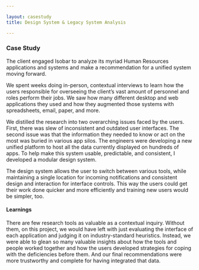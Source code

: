 ```yaml
---

layout: casestudy
title: Design System & Legacy System Analysis

---
```


### Case Study

The client engaged Isobar to analyze its myriad Human Resources applications and systems and make a recommendation for a unified system moving forward.

We spent weeks doing in-person, contextual interviews to learn how the users responsible for overseeing the client’s vast amount of personnel and roles perform their jobs. We saw how many different desktop and web applications they used and how they augmented those systems with spreadsheets, email, paper, and more.

We distilled the research into two overarching issues faced by the users. First, there was slew of inconsistent and outdated user interfaces. The second issue was that the information they needed to know or act on the most was buried in various app silos. The engineers were developing a new unified platform to host all the data currently displayed on hundreds of apps. To help make this system usable, predictable, and consistent, I developed a modular design system.

The design system allows the user to switch between various tools, while maintaining a single location for incoming notifications and consistent design and interaction for interface controls. This way the users could get their work done quicker and more efficiently and training new users would be simpler, too.

#### Learnings

There are few research tools as valuable as a contextual inquiry. Without them, on this project, we would have left with just evaluating the interface of each application and judging it on industry-standard heuristics. Instead, we were able to glean so many valuable insights about how the tools and people worked together and how the users developed strategies for coping with the deficiencies before them. And our final recommendations were more trustworthy and complete for having integrated that data.